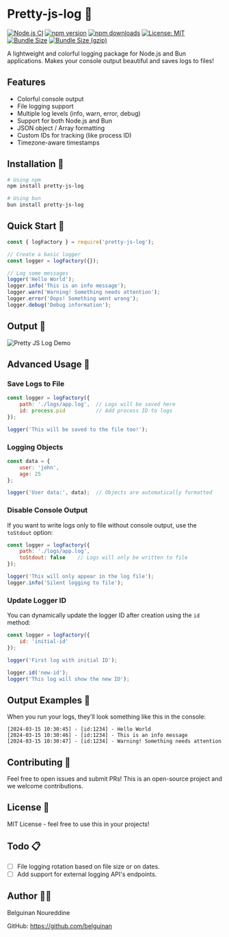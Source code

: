 # Pretty-js-log 📝

[![Node.js CI](https://github.com/belguinan/pretty-js-log/actions/workflows/node.js.yml/badge.svg)](https://github.com/belguinan/pretty-js-log/actions/workflows/node.js.yml)
[![npm version](https://badge.fury.io/js/pretty-js-log.svg)](https://www.npmjs.com/package/pretty-js-log)
[![npm downloads](https://img.shields.io/npm/dm/pretty-js-log.svg)](https://www.npmjs.com/package/pretty-js-log)
[![License: MIT](https://img.shields.io/badge/License-MIT-green.svg)](LICENSE)
[![Bundle Size](https://img.shields.io/bundlephobia/min/pretty-js-log@1.1.1)](https://bundlephobia.com/package/pretty-js-log@1.1.1)
[![Bundle Size (gzip)](https://img.shields.io/bundlephobia/minzip/pretty-js-log@1.1.1)](https://bundlephobia.com/package/pretty-js-log@1.1.1)

A lightweight and colorful logging package for Node.js and Bun applications. Makes your console output beautiful and saves logs to files!

## Features

- Colorful console output
- File logging support
- Multiple log levels (info, warn, error, debug)
- Support for both Node.js and Bun
- JSON object / Array formatting
- Custom IDs for tracking (like process ID)
- Timezone-aware timestamps

## Installation 🚀

```bash
# Using npm
npm install pretty-js-log
```

```bash
# Using bun
bun install pretty-js-log
```

## Quick Start 🎯

```javascript
const { logFactory } = require('pretty-js-log');

// Create a basic logger
const logger = logFactory({});

// Log some messages
logger('Hello World');
logger.info('This is an info message');
logger.warn('Warning! Something needs attention');
logger.error('Oops! Something went wrong');
logger.debug('Debug information');
```

## Output 🎑

![Pretty JS Log Demo](https://i.ibb.co/ZmYhVwT/pretty-js-log.png)

## Advanced Usage 🔧

### Save Logs to File

```javascript
const logger = logFactory({
    path: './logs/app.log',  // Logs will be saved here
    id: process.pid          // Add process ID to logs
});

logger('This will be saved to the file too!');
```

### Logging Objects

```javascript
const data = {
    user: 'john',
    age: 25
};

logger('User data:', data);  // Objects are automatically formatted
```

### Disable Console Output

If you want to write logs only to file without console output, use the `toStdout` option:

```javascript
const logger = logFactory({
    path: './logs/app.log',
    toStdout: false    // Logs will only be written to file
});

logger('This will only appear in the log file');
logger.info('Silent logging to file');
````

### Update Logger ID
You can dynamically update the logger ID after creation using the `id` method:

```javascript
const logger = logFactory({
    id: 'initial-id'
});

logger('First log with initial ID');

logger.id('new-id');
logger('This log will show the new ID');
```

## Output Examples 🎨

When you run your logs, they'll look something like this in the console:

```
[2024-03-15 10:30:45] - [id:1234] - Hello World
[2024-03-15 10:30:46] - [id:1234] - This is an info message
[2024-03-15 10:30:47] - [id:1234] - Warning! Something needs attention
```

## Contributing 🤝

Feel free to open issues and submit PRs! This is an open-source project and we welcome contributions.

## License 📄

MIT License - feel free to use this in your projects!

## Todo 📋

- [ ] File logging rotation based on file size or on dates.
- [ ] Add support for external logging API's endpoints.

## Author 👨‍💻

Belguinan Noureddine

GitHub: https://github.com/belguinan